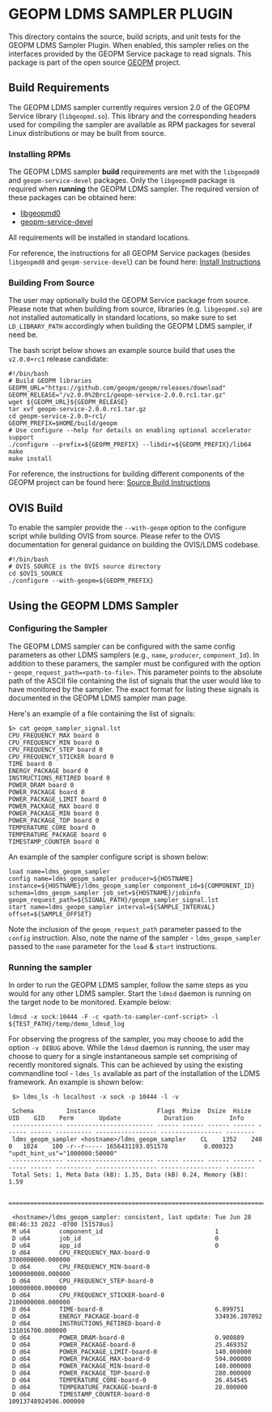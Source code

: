 GEOPM LDMS SAMPLER PLUGIN
=========================

This directory contains the source, build scripts, and unit tests for
the GEOPM LDMS Sampler Plugin. When enabled, this sampler relies on the
interfaces provided by the GEOPM Service package to read signals. This package
is part of the open source [GEOPM](https://geopm.github.io) project. 

Build Requirements
------------------

The GEOPM LDMS sampler currently requires version 2.0 of the GEOPM
Service library (``libgeopmd.so``).  This library and the corresponding
headers used for compiling the sampler are available as RPM packages
for several Linux distributions or may be built from source.

### Installing RPMs

The GEOPM LDMS sampler **build** requirements are met with the
``libgeopmd0`` and ``geopm-service-devel`` packages. Only the
``libgeopmd0`` package is required when **running** the GEOPM LDMS
sampler. The required version of these packages can be obtained here:
- [libgeopmd0](https://software.opensuse.org/download.html?project=home%3Ageopm%3Arelease-v2.0-candidate&package=libgeopmd0)
- [geopm-service-devel](https://software.opensuse.org/download.html?project=home%3Ageopm%3Arelease-v2.0-candidate&package=geopm-service-devel)

All requirements will be installed in standard locations.

For reference, the instructions for all GEOPM Service packages
(besides ``libgeopmd0`` and ``geopm-service-devel``) can be found
here: [Install Instructions](https://geopm.github.io/install.html)

### Building From Source

The user may optionally build the GEOPM Service package from source.
Please note that when building from source, libraries (e.g.
``libgeopmd.so``) are not installed automatically in standard locations,
so make sure to set ``LD_LIBRARY_PATH`` accordingly when building the
GEOPM LDMS sampler, if need be.


The bash script below shows an example source build that uses the
``v2.0.0+rc1`` release candidate:

    #!/bin/bash
    # Build GEOPM libraries
    GEOPM_URL="https://github.com/geopm/geopm/releases/download"
    GEOPM_RELEASE="/v2.0.0%2Brc1/geopm-service-2.0.0.rc1.tar.gz"
    wget ${GEOPM_URL}${GEOPM_RELEASE}
    tar xvf geopm-service-2.0.0.rc1.tar.gz
    cd geopm-service-2.0.0~rc1/
    GEOPM_PREFIX=$HOME/build/geopm
    # Use configure --help for details on enabling optional accelerator support 
    ./configure --prefix=${GEOPM_PREFIX} --libdir=${GEOPM_PREFIX}/lib64
    make
    make install
    
For reference, the instructions for building different components
of the GEOPM project can be found here: [Source Build Instructions](https://geopm.github.io/devel.html#developer-build-process)


OVIS Build
----------

To enable the sampler provide the ``--with-geopm`` option to the configure 
script while building OVIS from source. Please refer to the OVIS documentation 
for general guidance on building the OVIS/LDMS codebase. 


    #!/bin/bash
    # OVIS_SOURCE is the OVIS source directory
    cd $OVIS_SOURCE
    ./configure --with-geopm=${GEOPM_PREFIX}



Using the GEOPM LDMS Sampler
------------------------------

### Configuring the Sampler

The GEOPM LDMS sampler can be configured with the same config parameters 
as other LDMS samplers (e.g., ``name``, ``producer``, ``component_Id``). 
In addition to these paramers, the sampler must be configured with the 
option - ``geopm_request_path=<path-to-file>``. This parameter points to the 
absolute path of the ASCII file containing the list of signals that the user would 
like to have monitored by the sampler. The exact format for listing these signals is 
documented in the GEOPM LDMS sampler man page.


Here's an example of a file containing the list of signals:

    $> cat geopm_sampler_signal.lst
    CPU_FREQUENCY_MAX board 0
    CPU_FREQUENCY_MIN board 0
    CPU_FREQUENCY_STEP board 0
    CPU_FREQUENCY_STICKER board 0
    TIME board 0
    ENERGY_PACKAGE board 0
    INSTRUCTIONS_RETIRED board 0
    POWER_DRAM board 0
    POWER_PACKAGE board 0
    POWER_PACKAGE_LIMIT board 0
    POWER_PACKAGE_MAX board 0
    POWER_PACKAGE_MIN board 0
    POWER_PACKAGE_TDP board 0
    TEMPERATURE_CORE board 0
    TEMPERATURE_PACKAGE board 0
    TIMESTAMP_COUNTER board 0


An example of the sampler configure script is shown below:
 
    load name=ldms_geopm_sampler
    config name=ldms_geopm_sampler producer=${HOSTNAME} instance=${HOSTNAME}/ldms_geopm_sampler component_id=${COMPONENT_ID} schema=ldms_geopm_sampler job_set=${HOSTNAME}/jobinfo geopm_request_path=${SIGNAL_PATH}/geopm_sampler_signal.lst
    start name=ldms_geopm_sampler interval=${SAMPLE_INTERVAL} offset=${SAMPLE_OFFSET}
    

Note the inclusion of the ``geopm_request_path`` parameter passed to the 
``config`` instruction. Also, note the name of the sampler - ``ldms_geopm_sampler`` 
passed to the ``name`` parameter for the ``load`` & ``start`` instructions. 


### Running the sampler

In order to run the GEOPM LDMS sampler, follow the same steps as you would 
for any other LDMS sampler.  Start the ``ldmsd`` daemon is running on 
the target node to be monitored. Example below:

    ldmsd -x sock:10444 -F -c <path-to-sampler-conf-script> -l ${TEST_PATH}/temp/demo_ldmsd_log 


For observing the progress of the sampler, you may choose to add the 
option ``-v DEBUG`` above. While the ``ldmsd`` daemon is running, the user 
may choose to query for a single instantaneous sample set comprising of 
recently monitored signals.  This can be achieved by using the existing 
commandline tool - ``ldms_ls`` available as part of the installation of 
the LDMS framework. An example is shown below:

     $> ldms_ls -h localhost -x sock -p 10444 -l -v

     Schema         Instance                 Flags  Msize  Dsize  Hsize  UID    GID    Perm       Update            Duration          Info
     -------------- ------------------------ ------ ------ ------ ------ ------ ------ ---------- ----------------- ----------------- --------
     ldms_geopm_sampler <hostname>/ldms_geopm_sampler    CL    1352    240      0   1024    100 -r--r----- 1656431193.051578          0.000323 "updt_hint_us"="1000000:50000"
     -------------- ------------------------ ------ ------ ------ ------ ------ ------ ---------- ----------------- ----------------- --------
     Total Sets: 1, Meta Data (kB): 1.35, Data (kB) 0.24, Memory (kB): 1.59
     
     =======================================================================
     
     <hostname>/ldms_geopm_sampler: consistent, last update: Tue Jun 28 08:46:33 2022 -0700 [51578us]
     M u64        component_id                               1
     D u64        job_id                                     0
     D u64        app_id                                     0
     D d64        CPU_FREQUENCY_MAX-board-0                  3700000000.000000
     D d64        CPU_FREQUENCY_MIN-board-0                  1000000000.000000
     D d64        CPU_FREQUENCY_STEP-board-0                 100000000.000000
     D d64        CPU_FREQUENCY_STICKER-board-0              2100000000.000000
     D d64        TIME-board-0                               6.899751
     D d64        ENERGY_PACKAGE-board-0                     334936.207092
     D d64        INSTRUCTIONS_RETIRED-board-0               131016700.000000
     D d64        POWER_DRAM-board-0                         0.900889
     D d64        POWER_PACKAGE-board-0                      25.469352
     D d64        POWER_PACKAGE_LIMIT-board-0                140.000000
     D d64        POWER_PACKAGE_MAX-board-0                  594.000000
     D d64        POWER_PACKAGE_MIN-board-0                  140.000000
     D d64        POWER_PACKAGE_TDP-board-0                  280.000000
     D d64        TEMPERATURE_CORE-board-0                   26.454545
     D d64        TEMPERATURE_PACKAGE-board-0                28.000000
     D d64        TIMESTAMP_COUNTER-board-0                  10913748924506.000000
     
